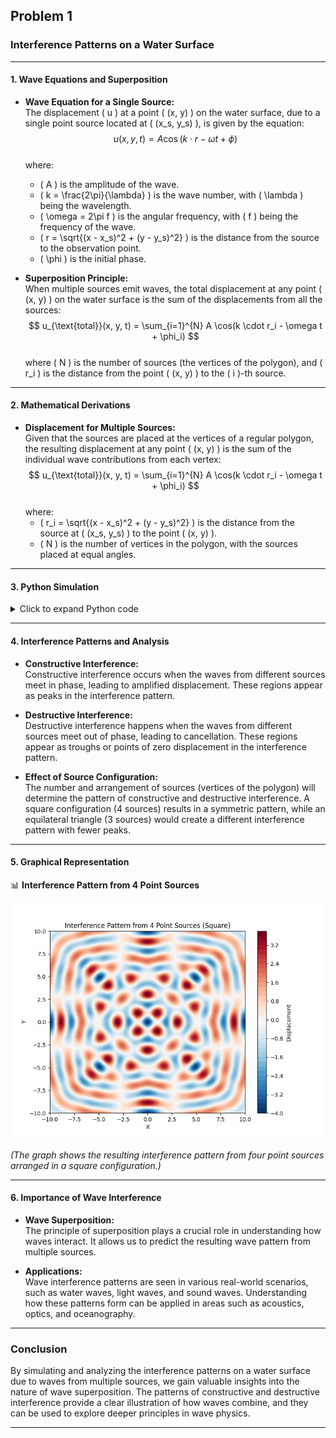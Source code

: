 ## Problem 1

### Interference Patterns on a Water Surface

---

#### 1. Wave Equations and Superposition

- **Wave Equation for a Single Source:**  
  The displacement \( u \) at a point \( (x, y) \) on the water surface, due to a single point source located at \( (x_s, y_s) \), is given by the equation:  
  $$ u(x, y, t) = A \cos(k \cdot r - \omega t + \phi) $$  
  where:
  - \( A \) is the amplitude of the wave.
  - \( k = \frac{2\pi}{\lambda} \) is the wave number, with \( \lambda \) being the wavelength.
  - \( \omega = 2\pi f \) is the angular frequency, with \( f \) being the frequency of the wave.
  - \( r = \sqrt{(x - x_s)^2 + (y - y_s)^2} \) is the distance from the source to the observation point.
  - \( \phi \) is the initial phase.

- **Superposition Principle:**  
  When multiple sources emit waves, the total displacement at any point \( (x, y) \) on the water surface is the sum of the displacements from all the sources:  
  $$ u_{\text{total}}(x, y, t) = \sum_{i=1}^{N} A \cos(k \cdot r_i - \omega t + \phi_i) $$  
  where \( N \) is the number of sources (the vertices of the polygon), and \( r_i \) is the distance from the point \( (x, y) \) to the \( i \)-th source.

---

#### 2. Mathematical Derivations

- **Displacement for Multiple Sources:**  
  Given that the sources are placed at the vertices of a regular polygon, the resulting displacement at any point \( (x, y) \) is the sum of the individual wave contributions from each vertex:
  $$ u_{\text{total}}(x, y, t) = \sum_{i=1}^{N} A \cos(k \cdot r_i - \omega t + \phi_i) $$  
  where:
  - \( r_i = \sqrt{(x - x_s)^2 + (y - y_s)^2} \) is the distance from the source at \( (x_s, y_s) \) to the point \( (x, y) \).
  - \( N \) is the number of vertices in the polygon, with the sources placed at equal angles.

---

#### 3. Python Simulation

<details>
<summary>Click to expand Python code</summary>

```python
# filepath: /docs/1 Physics/2 Wave Interference/interference_pattern_simulation.py
import numpy as np
import matplotlib.pyplot as plt

# Parameters for the wave
A = 1.0           # Amplitude
lambda_wave = 2.0  # Wavelength
f = 1.0            # Frequency (Hz)
omega = 2 * np.pi * f  # Angular frequency
k = 2 * np.pi / lambda_wave  # Wave number
phi = 0            # Initial phase

# Number of sources (vertices of the polygon)
N = 4  # For square (can change for other polygons)
r = 5  # Distance from the center to each vertex

# Function to generate the positions of the sources
def get_source_positions(N, r):
    angles = np.linspace(0, 2 * np.pi, N, endpoint=False)
    positions = [(r * np.cos(angle), r * np.sin(angle)) for angle in angles]
    return positions

# Function to compute the displacement from a single wave source at (x_s, y_s)
def wave_displacement(x, y, x_s, y_s, A, k, omega, t, phi):
    r = np.sqrt((x - x_s)**2 + (y - y_s)**2)  # Distance from the source
    return A * np.cos(k * r - omega * t + phi)

# Function to compute total displacement due to superposition of waves from multiple sources
def total_displacement(x, y, sources, A, k, omega, t, phi):
    total_disp = 0
    for (x_s, y_s) in sources:
        total_disp += wave_displacement(x, y, x_s, y_s, A, k, omega, t, phi)
    return total_disp

# Generate the grid for the water surface
x_vals = np.linspace(-10, 10, 400)
y_vals = np.linspace(-10, 10, 400)
X, Y = np.meshgrid(x_vals, y_vals)

# Get the positions of the sources (vertices of the square)
sources = get_source_positions(N, r)

# Create an empty matrix for the displacement
Z = np.zeros(X.shape)

# Time array to animate the wave
time = 0.0  # Set time for one snapshot of the pattern

# Compute the displacement at each point on the grid
for i in range(len(x_vals)):
    for j in range(len(y_vals)):
        Z[i, j] = total_displacement(X[i, j], Y[i, j], sources, A, k, omega, time, phi)

# Plot the interference pattern (snapshot at time = 0)
plt.figure(figsize=(8, 6))
plt.contourf(X, Y, Z, 50, cmap='RdBu_r')
plt.colorbar(label='Displacement')
plt.title('Interference Pattern from 4 Point Sources (Square)')
plt.xlabel('X')
plt.ylabel('Y')
plt.show()
```
</details>

---

#### 4. Interference Patterns and Analysis

- **Constructive Interference:**  
  Constructive interference occurs when the waves from different sources meet in phase, leading to amplified displacement. These regions appear as peaks in the interference pattern.

- **Destructive Interference:**  
  Destructive interference happens when the waves from different sources meet out of phase, leading to cancellation. These regions appear as troughs or points of zero displacement in the interference pattern.

- **Effect of Source Configuration:**  
  The number and arrangement of sources (vertices of the polygon) will determine the pattern of constructive and destructive interference. A square configuration (4 sources) results in a symmetric pattern, while an equilateral triangle (3 sources) would create a different interference pattern with fewer peaks.

---

#### 5. Graphical Representation

📊 **Interference Pattern from 4 Point Sources**

![Interference Pattern](./images/interference_pattern_square.png)

_(The graph shows the resulting interference pattern from four point sources arranged in a square configuration.)_

---

#### 6. Importance of Wave Interference

- **Wave Superposition:**  
  The principle of superposition plays a crucial role in understanding how waves interact. It allows us to predict the resulting wave pattern from multiple sources.
  
- **Applications:**  
  Wave interference patterns are seen in various real-world scenarios, such as water waves, light waves, and sound waves. Understanding how these patterns form can be applied in areas such as acoustics, optics, and oceanography.

---

### Conclusion

By simulating and analyzing the interference patterns on a water surface due to waves from multiple sources, we gain valuable insights into the nature of wave superposition. The patterns of constructive and destructive interference provide a clear illustration of how waves combine, and they can be used to explore deeper principles in wave physics.

---